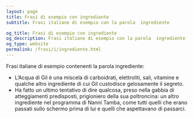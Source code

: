 ```yaml
---
layout: page
title: Frasi di esempio con ingrediente 
subtitle: Frasi italiane di esempio con la parola  ingrediente

og_title: Frasi di esempio con ingrediente 
og_description: Frasi italiane di esempio con la parola  ingrediente
og_type: website
permalink: /frasi/i/ingrediente.html
---
```


Frasi italiane di esempio contenenti la parola ingrediente:


- L’Acqua di Gil è una miscela di carboidrati, elettroliti, sali, vitamine e qualche altro ingrediente di cui Gil custodisce gelosamente il segreto.
- Ha fatto un ultimo tentativo di dire qualcosa, preso nella gabbia di atteggiamenti predisposti, prigioniero della sua poltroncina: un altro ingrediente nel programma di Nanni Tamba, come tutti quelli che erano passati sullo schermo prima di lui e quelli che aspettavano di passarci.
